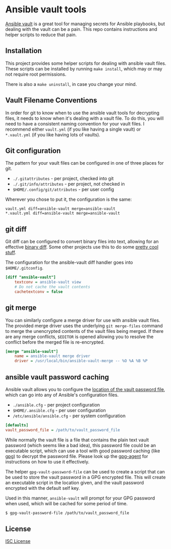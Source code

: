# Ansible vault tools

[Ansible vault][] is a great tool for managing secrets for Ansible playbooks,
but dealing with the vault can be a pain. This repo contains instructions and
helper scripts to reduce that pain.

## Installation

This project provides some helper scripts for dealing with ansible vault files.
These scripts can be installed by running `make install`, which may or may not
require root permissions.

There is also a `make uninstall`, in case you change your mind.

## Vault Filename Conventions

In order for git to know when to use the ansible vault tools for decrypting
files, it needs to know when it's dealing with a vault file. To do this, you
will need to have a consistent naming convention for your vault files. I
recommend either `vault.yml` (if you like having a single vault) or
`*.vault.yml` (if you like having lots of vaults).

## Git configuration

The pattern for your vault files can be configured in one of three places for
git.

 * `./.gitattributes` - per project, checked into git
 * `./.git/info/attributes` - per project, not checked in
 * `$HOME/.config/git/attributes` - per user config

Wherever you chose to put it, the configuration is the same:

```
vault.yml diff=ansible-vault merge=ansible-vault
*.vault.yml diff=ansible-vault merge=ansible-vault
```

## git diff

Git diff can be configured to convert binary files into text, allowing for an
effective [binary diff][]. Some other projects use this to do some
[pretty cool stuff][spaceman-diff].

The configuration for the ansible-vault diff handler goes into
`$HOME/.gitconfig`.

```ini
[diff "ansible-vault"]
	textconv = ansible-vault view
    # Do not cache the vault contents
	cachetextconv = false
```

## git merge

You can similarly configure a merge driver for use with ansible vault files. The
provided merge driver uses the underlying `git merge-files` command to merge the
unencrypted contents of the vault files being merged. If there are any merge
conflicts, `$EDITOR` is opened allowing you to resolve the conflict before the
merged file is re-encrypted.

```ini
[merge "ansible-vault"]
	name = ansible-vault merge driver
	driver = /usr/local/bin/ansible-vault-merge -- %O %A %B %P
```

## ansible vault password caching

Ansible vault allows you to configure the
[location of the vault password file][vault-config], which can go into any of
Ansible's configuration files.

 * `./ansible.cfg` - per project configuration
 * `$HOME/.ansible.cfg` - per user configuration
 * `/etc/ansible/ansible.cfg` - per system configuration

```ini
[defaults]
vault_password_file = /path/to/vault_password_file
```

While normally the vault file is a file that contains the plain text vault
password (which seems like a bad idea), this password file could be an
executable script, which can use a tool with good password caching (like
[gpg][]) to decrypt the password file. Please look up the [gpg-agent][] for
instructions on how to use it effectively.

The helper `gpg-vault-password-file` can be used to create a script that can be
used to store the vault password in a GPG encrypted file. This will create an
executable script in the location given, and the vault password encrypted with
the default self key.

Used in this manner, `ansible-vault` will prompt for your GPG password when
used, which will be cached for some period of time.

```bash
$ gpg-vault-password-file /path/to/vault_password_file
```

## License

[ISC License](./License)

 [ansible vault]: http://docs.ansible.com/ansible/playbooks_vault.html
 [binary diff]:  http://git-scm.com/docs/gitattributes#_performing_text_diffs_of_binary_files
 [spaceman-diff]: https://github.com/holman/spaceman-diff
 [vault-config]: http://docs.ansible.com/ansible/intro_configuration.html#vault-password-file
 [gpg]: https://www.gnupg.org/
 [gpg-agent]: https://www.gnupg.org/documentation/manuals/gnupg/Invoking-GPG_002dAGENT.html
